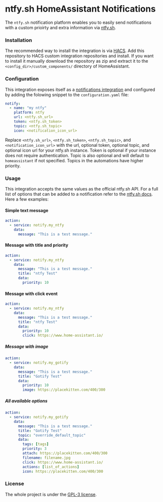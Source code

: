 # ntfy.sh HomeAssistant Notifications

The `ntfy.sh` notification platform enables you to easily send notifications with a custom prioirty and extra information via [ntfy.sh](https://ntfy.sh).

### Installation
The recommended way to install the integration is via [HACS](https://hacs.xyz/). Add this repository to HACS custom integration repositories and install.
If you want to install it manually download the repository as zip and extract it to the `<config_dir>/custom_components/` directory of HomeAssistant.

### Configuration
This integration exposes itself as a [notifications integration](https://www.home-assistant.io/integrations/notify/) and configured by adding the folowing snippet to the `configuration.yaml` file:
```yaml
notify:
  - name: "my ntfy"
    platform: ntfy
    url: <ntfy.sh_url>
    token: <ntfy.sh_token>
    topic: <ntfy.sh_topic>
    icon: <notification_icon_url>
```
Replace `<ntfy.sh_url>`, `<ntfy.sh_token>`, `<ntfy.sh_topic>`, and `<notification_icon_url>` with the url, optional token, optional topic, and optional icon url for your ntfy.sh instance. Token is optional if your instance does not require authentication. Topic is also optional and will default to `homeassistant` if not specified. Topics in the automations have higher priority.

### Usage
This integration accepts the same values as the official ntfy.sh API. For a full list of options that can be added to a notification refer to the [ntfy.sh docs](https://docs.ntfy.sh/publish/#publish-as-json). Here a few examples:

#### Simple text message
```yaml
action:
  - service: notify.my_ntfy
    data:
      message: "This is a test message."
```

#### Message with title and priority
```yaml
action:
  - service: notify.my_ntfy
    data:
      message: "This is a test message."
      title: "ntfy Test"
      data:
        priority: 10
```

#### Message with click event
```yaml
action:
  - service: notify.my_ntfy
    data:
      message: "This is a test message."
      title: "ntfy Test"
      data:
        priority: 10
        click: https://www.home-assistant.io/
```

##### Message with image
```yaml
action:
  - service: notify.my_gotify
    data:
      message: "This is a test message."
      title: "Gotify Test"
      data:
        priority: 10
        image: https://placekitten.com/400/300
```

##### All available options
```yaml
action:
  - service: notify.my_gotify
    data:
      message: "This is a test message."
      title: "Gotify Test"
      topic: "override_default_topic"
      data:
        tags: [tags]
        priority: 3
        attach: https://placekitten.com/400/300
        filename: filename.jpg
        click: https://www.home-assistant.io/
        actions: [list_of_actions]
        icon: https://placekitten.com/400/300
```

### License
The whole project is under the [GPL-3 license](https://www.gnu.org/licenses/gpl-3.0.html).